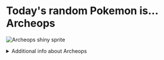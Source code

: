# Today's random Pokemon is... Archeops

![Archeops shiny sprite](https://raw.githubusercontent.com/PokeAPI/sprites/master/sprites/pokemon/shiny/567.png)

<details>
<summary>Additional info about Archeops</summary>

| srpite type | image |
|------|------|
| back_default | ![Archeops back_default sprite](https://raw.githubusercontent.com/PokeAPI/sprites/master/sprites/pokemon/back/567.png) |
| back_shiny | ![Archeops back_shiny sprite](https://raw.githubusercontent.com/PokeAPI/sprites/master/sprites/pokemon/back/shiny/567.png) |
| front_default | ![Archeops front_default sprite](https://raw.githubusercontent.com/PokeAPI/sprites/master/sprites/pokemon/567.png) | </details>